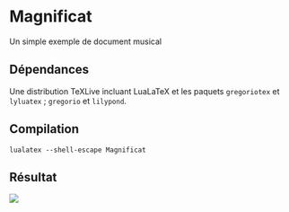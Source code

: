 # Magnificat

Un simple exemple de document musical

## Dépendances

Une distribution TeXLive incluant LuaLaTeX et les paquets `gregoriotex` et `lyluatex` ; `gregorio` et `lilypond`.

## Compilation

`lualatex --shell-escape Magnificat`

## Résultat

![](Magnificat.avif)
